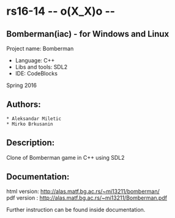 # rs16-14 -- o(X_X)o --
## Bomberman(iac) - for Windows and Linux 

Project name: Bomberman

* Language: C++
* Libs and tools: SDL2
* IDE: CodeBlocks

Spring 2016

## Authors:
	* Aleksandar Miletic
	* Mirko Brkusanin

## Description: 
Clone of Bomberman game in C++ using SDL2

## Documentation:
html version: http://alas.matf.bg.ac.rs/~mi13211/bomberman/ <br/> 
pdf version : http://alas.matf.bg.ac.rs/~mi13211/Bomberman.pdf

Further instruction can be found inside documentation.
